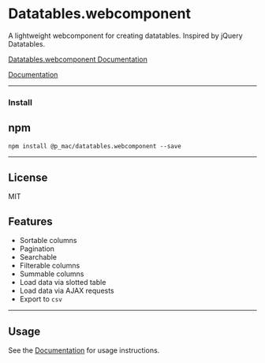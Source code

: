 # Datatables.webcomponent

A lightweight webcomponent for creating datatables. Inspired by jQuery Datatables.

[Datatables.webcomponent Documentation](https://github.com/paulmaclean/datatables.webcomponent/wiki)

[Documentation](https://github.com/paulmaclean/datatables.webcomponent/wiki)

---

### Install

## npm
```
npm install @p_mac/datatables.webcomponent --save
```

---

## License

MIT

## Features

* Sortable columns
* Pagination
* Searchable
* Filterable columns
* Summable columns
* Load data via slotted table
* Load data via AJAX requests
* Export to `csv`

---

## Usage

See the [Documentation](https://github.com/paulmaclean/datatables.webcomponent/wiki) for usage instructions.